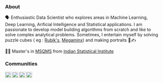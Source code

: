 ### About
🗣 Enthusiastic Data Scientist who explores areas in Machine Learning, Deep Learning, Arificial Intelligence and Statistical applications. I am passionate to develop model building algorithms from scratch and like to solve complex analytical problems.
Sometimes, I entertain myself by solving puzzle cubes ( eg : [Rubik's](https://en.wikipedia.org/wiki/Rubik%27s_Cube), [Megaminx](https://en.wikipedia.org/wiki/Megaminx)) and making portraits 🎨✍️


👨‍🎓 Master's in [MSQMS](https://www.isibang.ac.in/~sqc/MS-QMS.html) from [Indian Statistical Institute](https://www.isical.ac.in/)




### Communities

<a href="https://www.linkedin.com/in/girish-kumar-chandora/">
  <img align="left" alt="Girish Kumar's LinkedIn" width="20px" height="20px" src="https://cdn.icon-icons.com/icons2/1753/PNG/512/iconfinder-social-media-applications-14linkedin-4102586_113786.png" />
</a>
<a href="https://math.stackexchange.com/users/341676/girish-kumar-chandora">
  <img align="left" alt="Girish Kumar's Stackexchange" width="20px" height="20px" src="https://user-images.githubusercontent.com/49120051/128595377-760489ec-9a6f-4c56-a2c0-b2a79ff46e2b.png" />
</a>
<a href="https://medium.com/@gkchandora1995">
  <img align="left" alt="Girish Kumar's Medium" width="20px" height="20px" src="https://user-images.githubusercontent.com/49120051/128596343-382abb1b-e3e6-436b-bef3-90f246a3212a.png" />
</a>
<a href="https://www.kaggle.com/girishkumarchandora">
  <img align="left" alt="Girish Kumar's Kaggle" width="20px" height="20px" src="https://user-images.githubusercontent.com/49120051/128610421-9958e9f9-26f5-4292-b106-e41d3f365d2e.png" />
</a>
<br/>


